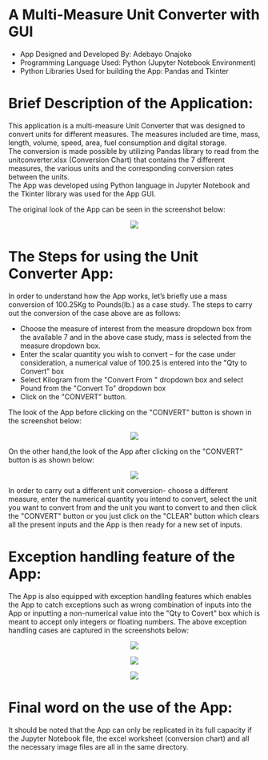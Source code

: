 # A Multi-Measure Unit Converter with GUI
- App Designed and Developed By: Adebayo Onajoko
- Programming Language Used: Python (Jupyter Notebook Environment)
- Python Libraries Used for building the App: Pandas and Tkinter


Brief Description of the Application:
=====================================
This application is a multi-measure Unit Converter that was designed to convert units for different measures. 
The measures included are time, mass, length, volume, speed, area, fuel consumption and digital storage.          
The conversion is made possible by utilizing Pandas library to read from the unitconverter.xlsx (Conversion Chart) that 
contains the 7 different measures, the various units and the corresponding conversion rates between the units.              
The App was developed using Python language in Jupyter Notebook and the Tkinter library was used for the App GUI.

The original look of the App can be seen in the screenshot below:
<p align = "center">
<img src= "https://i.imgur.com/zgX0Xrf.png",width="50",height ="50",alt="Original Look"/)
<br/>
</p>

The Steps for using the Unit Converter App:
===========================================
In order to understand how the App works, let’s briefly use a mass conversion of 100.25Kg to Pounds(lb.) as a case study.                                                                                                                                    The steps to carry out the conversion of the case above are as follows:
- Choose the measure of interest from the measure dropdown box from the available 7 and in the above case study, mass is
selected from the measure dropdown box.
- Enter the scalar quantity you wish to convert – for the case under consideration, a numerical value of 100.25 is entered
into the "Qty to Convert" box 
- Select Kilogram from the "Convert From " dropdown box and select Pound from the "Convert To" dropdown box
- Click on the "CONVERT” button.

The look of the App before clicking on the "CONVERT” button is shown in the screenshot below:
<p align = "center">
<img src= "https://i.imgur.com/uRrQqpx.png",width="50",height ="50",alt="Before Clicking CONVERT"/)      
<br/>
</p>

On the other hand,the look of the App after clicking on the "CONVERT” button is as shown below:

<p align = "center">
<img src= "https://i.imgur.com/lsdhosR.png",width="50",height ="50",alt="After Clicking CONVERT"/)
<br/>
</p>

In order to carry out a different unit conversion- choose a different measure, enter the numerical quantity you intend 
to convert, select the unit you want to convert from and the unit you want to convert to and then click the "CONVERT" button
or you just click on the "CLEAR" button which clears all the present inputs and the App is then ready for a new set of inputs.

Exception handling feature of the App:
======================================
The App is also equipped with exception handling features which enables the App to catch exceptions such as wrong combination 
of inputs into the App or inputting a non-numerical value into the "Qty to Covert" box which is meant to accept only integers or floating numbers. The above exception handling cases are captured in the screenshots below:

<p align = "center">
<img src= "https://i.imgur.com/9LZPfUB.png",width="50",height ="50",alt="Invalid or Incomplete Values"/)
<br/>
</p>


<p align = "center">
<img src= "https://i.imgur.com/vEHnE1q.png",width="50",height ="50",alt="Enter Numerial Values"/)
<br/>
</p>

<p align = "center">
<img src= "https://i.imgur.com/9GRiPgw.png",width="50",height ="50",alt="Enter Numerial Values"/)
<br/>
</p>




Final word on the use of the App:
=================================
It should be noted that the App can only be replicated in its full capacity if the Jupyter Notebook file, the excel 
worksheet (conversion chart) and all the necessary image files are all in the same directory.





